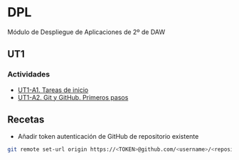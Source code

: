 # DPL

Módulo de Despliegue de Aplicaciones de 2º de DAW

## UT1

### Actividades

* [UT1-A1. Tareas de inicio](ut1/actividades/dpl-ut1-a1-tareas_inicio.md)
* [UT1-A2. Git y GitHub. Primeros pasos](ut1/actividades/dpl-ut1-a2-git_github_primeros_pasos.md)

## Recetas

* Añadir token autenticación de GitHub de repositorio existente

```bash
git remote set-url origin https://<TOKEN>@github.com/<username>/<repository_name>.git
```